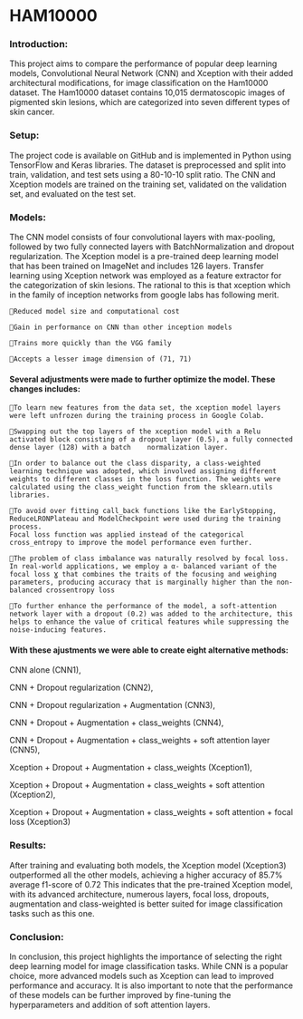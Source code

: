 # HAM10000

### Introduction:

This project aims to compare the performance of popular deep learning models, Convolutional Neural Network (CNN) and Xception with their added architectural modifications, for image classification on the Ham10000 dataset. The Ham10000 dataset contains 10,015 dermatoscopic images of pigmented skin lesions, which are categorized into seven different types of skin cancer.

### Setup:

The project code is available on GitHub and is implemented in Python using TensorFlow and Keras libraries. The dataset is preprocessed and split into train, validation, and test sets using a 80-10-10 split ratio. The CNN and Xception models are trained on the training set, validated on the validation set, and evaluated on the test set.

### Models:

The CNN model consists of four convolutional layers with max-pooling, followed by two fully connected layers with BatchNormalization and dropout regularization. The Xception model is a pre-trained deep learning model that has been trained on ImageNet and includes 126 layers. Transfer learning using Xception network was employed as a feature extractor for the categorization of skin lesions.  The rational to this is that xception which in the family of inception networks from google labs has following merit. 

    Reduced model size and computational cost 

    Gain in performance on CNN than other inception models

    Trains more quickly than the VGG family

    Accepts a lesser image dimension of (71, 71) 

#### Several adjustments were made to further optimize the model. These changes includes:

    To learn new features from the data set, the xception model layers were left unfrozen during the training process in Google Colab.

    Swapping out the top layers of the xception model with a Relu activated block consisting of a dropout layer (0.5), a fully connected dense layer (128) with a batch    normalization layer. 

    In order to balance out the class disparity, a class-weighted learning technique was adopted, which involved assigning different weights to different classes in the loss function. The weights were calculated using the class_weight function from the sklearn.utils libraries. 

    To avoid over fitting call_back functions like the EarlyStopping, ReduceLRONPlateau and ModelCheckpoint were used during the training process.
    Focal loss function was applied instead of the categorical cross_entropy to improve the model performance even further.

    The problem of class imbalance was naturally resolved by focal loss. In real-world applications, we employ a α- balanced variant of the focal loss Ɣ that combines the traits of the focusing and weighing parameters, producing accuracy that is marginally higher than the non-balanced crossentropy loss

    To further enhance the performance of the model, a soft-attention network layer with a dropout (0.2) was added to the architecture, this helps to enhance the value of critical features while suppressing the noise-inducing features. 


#### With these ajustments we were able to create eight alternative methods: 

CNN alone (CNN1), 

CNN + Dropout regularization (CNN2), 

CNN + Dropout regularization + Augmentation (CNN3), 

CNN + Dropout + Augmentation + class_weights (CNN4), 

CNN + Dropout + Augmentation + class_weights + soft attention layer (CNN5), 

Xception + Dropout + Augmentation + class_weights (Xception1), 

Xception + Dropout + Augmentation + class_weights + soft attention (Xception2), 

Xception + Dropout + Augmentation + class_weights + soft attention + focal loss (Xception3)


### Results:

After training and evaluating both models, the Xception model (Xception3) outperformed all the other models, achieving a higher accuracy of 85.7% average f1-score of  0.72 This indicates that the pre-trained Xception model, with its advanced architecture, numerous layers, focal loss, dropouts, augmentation and class-weighted is better suited for image classification tasks such as this one.

### Conclusion:

In conclusion, this project highlights the importance of selecting the right deep learning model for image classification tasks. While CNN is a popular choice, more advanced models such as Xception can lead to improved performance and accuracy. It is also important to note that the performance of these models can be further improved by fine-tuning the hyperparameters and addition of soft attention layers.
